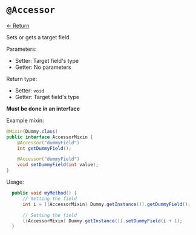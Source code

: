 # `@Accessor`

[<- Return](README.md)

Sets or gets a target field.

Parameters:

 - Setter: Target field's type
 - Getter: No parameters

Return type:

 - Setter: `void`
 - Getter: Target field's type

**Must be done in an interface**

Example mixin:
```java
@Mixin(Dummy.class)
public interface AccessorMixin {
	@Accessor("dummyField")
	int getDummyField();

	@Accessor("dummyField")
	void setDummyField(int value);
}
```

Usage:

```java
  public void myMethod() {
  	  // Getting the field
      int i = ((AccessorMixin) Dummy.getInstance()).getDummyField();

      // Setting the field
      ((AccessorMixin) Dummy.getInstance()).setDummyField(i + 1);
  }
```
